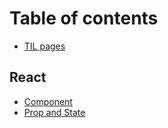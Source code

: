 # Table of contents

* [TIL pages](README.md)

## React

* [Component](react/component.md)
* [Prop and State](react/prop-and-state.md)


